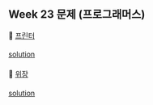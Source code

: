 ## Week 23 문제 (프로그래머스)

👀 [프린터](https://programmers.co.kr/learn/courses/30/lessons/42587)
####
[solution](https://github.com/DohyunYoun/study/blob/master/src/main/java/algorithm/structure/Programmers42587.java)
####

👀 [위장](https://programmers.co.kr/learn/courses/30/lessons/42578)
####
[solution](https://github.com/DohyunYoun/study/blob/master/src/main/java/algorithm/structure/Programmers42578.java)
####

